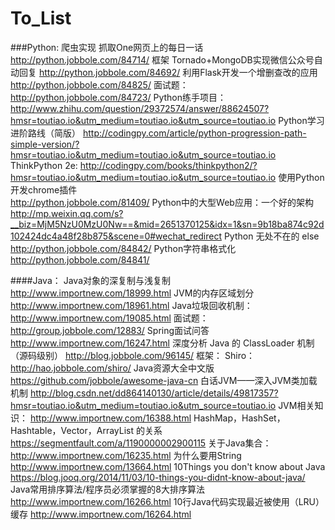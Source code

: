 # To_List

###Python:
	爬虫实现
		抓取One网页上的每日一话
			http://python.jobbole.com/84714/
	框架
		Tornado+MongoDB实现微信公众号自动回复
			http://python.jobbole.com/84692/
		利用Flask开发一个增删查改的应用
			http://python.jobbole.com/84825/
	面试题：
		http://python.jobbole.com/84723/
	Python练手项目：
		http://www.zhihu.com/question/29372574/answer/88624507?hmsr=toutiao.io&utm_medium=toutiao.io&utm_source=toutiao.io
	Python学习进阶路线（简版）
		http://codingpy.com/article/python-progression-path-simple-version/?hmsr=toutiao.io&utm_medium=toutiao.io&utm_source=toutiao.io
	ThinkPython 2e:
		http://codingpy.com/books/thinkpython2/?hmsr=toutiao.io&utm_medium=toutiao.io&utm_source=toutiao.io
	使用Python开发chrome插件	
		http://python.jobbole.com/81409/
	Python中的大型Web应用：一个好的架构
		http://mp.weixin.qq.com/s?__biz=MjM5NzU0MzU0Nw==&mid=2651370125&idx=1&sn=9b18ba874c92d102424dc4a48f28b875&scene=0#wechat_redirect
	Python 无处不在的 else
		http://python.jobbole.com/84842/
	Python字符串格式化
		http://python.jobbole.com/84841/
	
####Java：
	Java对象的深复制与浅复制
		http://www.importnew.com/18999.html
	JVM的内存区域划分
		http://www.importnew.com/18961.html
	Java垃圾回收机制：
		http://www.importnew.com/19085.html
	面试题：
		http://group.jobbole.com/12883/
		Spring面试问答
			http://www.importnew.com/16247.html
	深度分析 Java 的 ClassLoader 机制（源码级别）
		http://blog.jobbole.com/96145/
	框架：
		Shiro：
			http://hao.jobbole.com/shiro/
	Java资源大全中文版
		https://github.com/jobbole/awesome-java-cn
	白话JVM——深入JVM类加载机制
		http://blog.csdn.net/dd864140130/article/details/49817357?hmsr=toutiao.io&utm_medium=toutiao.io&utm_source=toutiao.io
	JVM相关知识：
		http://www.importnew.com/16388.html
	HashMap，HashSet，Hashtable，Vector，ArrayList 的关系
		https://segmentfault.com/a/1190000002900115
	关于Java集合：
		http://www.importnew.com/16235.html
	为什么要用String
		http://www.importnew.com/13664.html
	10Things you don't know about Java
		https://blog.jooq.org/2014/11/03/10-things-you-didnt-know-about-java/
	Java常用排序算法/程序员必须掌握的8大排序算法
		http://www.importnew.com/16266.html
	10行Java代码实现最近被使用（LRU）缓存
		http://www.importnew.com/16264.html
